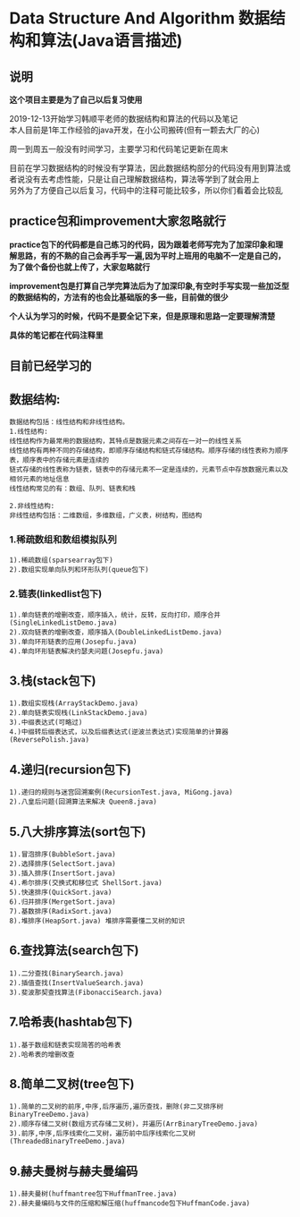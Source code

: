 # Data Structure And Algorithm 数据结构和算法(Java语言描述)

## 说明
**这个项目主要是为了自己以后复习使用**

2019-12-13开始学习韩顺平老师的数据结构和算法的代码以及笔记  
本人目前是1年工作经验的java开发，在小公司搬砖(但有一颗去大厂的心)

周一到周五一般没有时间学习，主要学习和代码笔记更新在周末  



目前在学习数据结构的时候没有学算法，因此数据结构部分的代码没有用到算法或者说没有去考虑性能，只是让自己理解数据结构，算法等学到了就会用上  
另外为了方便自己以后复习，代码中的注释可能比较多，所以你们看着会比较乱  

## practice包和improvement大家忽略就行

**practice包下的代码都是自己练习的代码，因为跟着老师写完为了加深印象和理解思路，有的不熟的自己会再手写一遍,因为平时上班用的电脑不一定是自己的，为了做个备份也就上传了，大家忽略就行**

**improvement包是打算自己学完算法后为了加深印象,有空时手写实现一些加泛型的数据结构的，方法有的也会比基础版的多一些，目前做的很少**



**个人认为学习的时候，代码不是要全记下来，但是原理和思路一定要理解清楚**

**具体的笔记都在代码注释里**



## 目前已经学习的
## 数据结构:

```
数据结构包括：线性结构和非线性结构。
1.线性结构:
线性结构作为最常用的数据结构，其特点是数据元素之间存在一对一的线性关系
线性结构有两种不同的存储结构，即顺序存储结构和链式存储结构。顺序存储的线性表称为顺序表，顺序表中的存储元素是连续的
链式存储的线性表称为链表，链表中的存储元素不一定是连续的，元素节点中存放数据元素以及相邻元素的地址信息
线性结构常见的有：数组、队列、链表和栈

2.非线性结构:
非线性结构包括：二维数组，多维数组，广义表，树结构，图结构
```



  ### 1.稀疏数组和数组模拟队列

    1).稀疏数组(sparsearray包下)
    2).数组实现单向队列和环形队列(queue包下)
  ### 2.链表(linkedlist包下)
    1).单向链表的增删改查，顺序插入，统计，反转，反向打印，顺序合并(SingleLinkedListDemo.java)
    2).双向链表的增删改查，顺序插入(DoubleLinkedListDemo.java)
    3).单向环形链表的应用(Josepfu.java)
    4).单向环形链表解决约瑟夫问题(Josepfu.java)

##  3.栈(stack包下)

```
1).数组实现栈(ArrayStackDemo.java)
2).单向链表实现栈(LinkStackDemo.java)
3).中缀表达式(可略过)
4.)中缀转后缀表达式，以及后缀表达式(逆波兰表达式)实现简单的计算器(ReversePolish.java)
```

## 4.递归(recursion包下)

```
1).递归的规则与迷宫回溯案例(RecursionTest.java, MiGong.java)
2).八皇后问题(回溯算法来解决 Queen8.java)
```

## 5.八大排序算法(sort包下)

```
1).冒泡排序(BubbleSort.java)
2).选择排序(SelectSort.java)
3).插入排序(InsertSort.java)
4).希尔排序(交换式和移位式 ShellSort.java)
5).快速排序(QuickSort.java)
6).归并排序(MergetSort.java)
7).基数排序(RadixSort.java)
8).堆排序(HeapSort.java) 堆排序需要懂二叉树的知识
```

## 6.查找算法(search包下)

```
1).二分查找(BinarySearch.java)
2).插值查找(InsertValueSearch.java)
3).斐波那契查找算法(FibonacciSearch.java)
```

## 7.哈希表(hashtab包下)

```
1).基于数组和链表实现简答的哈希表
2).哈希表的增删改查
```

##  8.简单二叉树(tree包下)

```
1).简单的二叉树的前序,中序,后序遍历,遍历查找，删除(非二叉排序树 BinaryTreeDemo.java)
2).顺序存储二叉树(数组方式存储二叉树)，并遍历(ArrBinaryTreeDemo.java)
3).前序,中序,后序线索化二叉树，遍历前中后序线索化二叉树(ThreadedBinaryTreeDemo.java)
```

## 9.赫夫曼树与赫夫曼编码

```
1).赫夫曼树(huffmantree包下HuffmanTree.java)
2).赫夫曼编码与文件的压缩和解压缩(huffmancode包下HuffmanCode.java)
```

